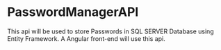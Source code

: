 # PasswordManagerAPI

This api will be used to store Passwords in SQL SERVER Database using Entity Framework. A Angular front-end will use this api.
